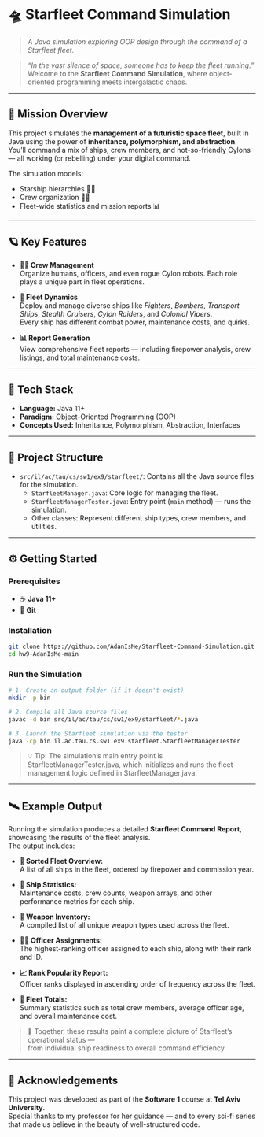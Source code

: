 # 🛸 Starfleet Command Simulation

> *A Java simulation exploring OOP design through the command of a Starfleet fleet.*

> *“In the vast silence of space, someone has to keep the fleet running.”*  
> Welcome to the **Starfleet Command Simulation**, where object-oriented programming meets intergalactic chaos.

---

## 🚀 Mission Overview

This project simulates the **management of a futuristic space fleet**, built in Java using the power of **inheritance, polymorphism, and abstraction**.  
You’ll command a mix of ships, crew members, and not-so-friendly Cylons — all working (or rebelling) under your digital command.

The simulation models:
- Starship hierarchies 👩‍✈️  
- Crew organization 🧑‍🚀  
- Fleet-wide statistics and mission reports 📊  

---

## 🪐 Key Features

- **👨‍🚀 Crew Management**  
  Organize humans, officers, and even rogue Cylon robots. Each role plays a unique part in fleet operations.

- **🚀 Fleet Dynamics**  
  Deploy and manage diverse ships like *Fighters*, *Bombers*, *Transport Ships*, *Stealth Cruisers*, *Cylon Raiders*, and *Colonial Vipers*.  
  Every ship has different combat power, maintenance costs, and quirks.

- **📊 Report Generation**  
  View comprehensive fleet reports — including firepower analysis, crew listings, and total maintenance costs.

---
## 🧠 Tech Stack
- **Language:** Java 11+
- **Paradigm:** Object-Oriented Programming (OOP)
- **Concepts Used:** Inheritance, Polymorphism, Abstraction, Interfaces
---

## 🧩 Project Structure
- `src/il/ac/tau/cs/sw1/ex9/starfleet/`: Contains all the Java source files for the simulation.
    - `StarfleetManager.java`: Core logic for managing the fleet.
    - `StarfleetManagerTester.java`: Entry point (`main` method) — runs the simulation.
    - Other classes: Represent different ship types, crew members, and utilities.



---

## ⚙️ Getting Started

### Prerequisites
- ☕ **Java 11+**
- 🧭 **Git**

### Installation
```bash
git clone https://github.com/AdanIsMe/Starfleet-Command-Simulation.git
cd hw9-AdanIsMe-main
```

### Run the Simulation
```bash
# 1. Create an output folder (if it doesn't exist)
mkdir -p bin

# 2. Compile all Java source files
javac -d bin src/il/ac/tau/cs/sw1/ex9/starfleet/*.java

# 3. Launch the Starfleet simulation via the tester
java -cp bin il.ac.tau.cs.sw1.ex9.starfleet.StarfleetManagerTester
```
>💡 Tip: The simulation’s main entry point is StarfleetManagerTester.java,
which initializes and runs the fleet management logic defined in StarfleetManager.java.

---
## 🛰 Example Output
Running the simulation produces a detailed **Starfleet Command Report**, showcasing the results of the fleet analysis.  
The output includes:

- **🚀 Sorted Fleet Overview:**  
  A list of all ships in the fleet, ordered by firepower and commission year.

- **🧮 Ship Statistics:**  
  Maintenance costs, crew counts, weapon arrays, and other performance metrics for each ship.

- **🧰 Weapon Inventory:**  
  A compiled list of all unique weapon types used across the fleet.

- **🧑‍✈️ Officer Assignments:**  
  The highest-ranking officer assigned to each ship, along with their rank and ID.

- **📈 Rank Popularity Report:**  
  Officer ranks displayed in ascending order of frequency across the fleet.

- **🌌 Fleet Totals:**  
  Summary statistics such as total crew members, average officer age, and overall maintenance cost.

> 💫 Together, these results paint a complete picture of Starfleet’s operational status —  
> from individual ship readiness to overall command efficiency.
---

## 🖖 Acknowledgements

This project was developed as part of the **Software 1** course at **Tel Aviv University**.  
Special thanks to my professor for her guidance — and to every sci-fi series that made us believe in the beauty of well-structured code.